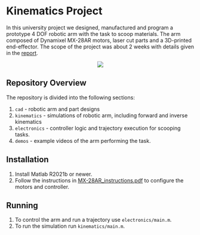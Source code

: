 # Kinematics Project

In this university project we designed, manufactured and program a prototype 4 DOF robotic arm with the task to scoop materials. The arm composed of Dynamixel
MX-28AR motors, laser cut parts and a 3D-printed end-effector. The scope of the project was about 2 weeks with details given in the [report](docs/report.pdf).

<p align="center">
  <img src="demos/gif_bot.gif" />
</p>

## Repository Overview
The repository is divided into the following sections:
1. `cad` - robotic arm and part designs
2. `kinematics` - simulations of robotic arm, including forward and inverse kinematics
3. `electronics` - controller logic and trajectory execution for scooping tasks.
4. `demos` - example videos of the arm performing the task.

## Installation

1. Install Matlab R2021b or newer.
2. Follow the instructions in [MX-28AR_instructions.pdf](docs/MX-28AR_instructions.pdf) to configure the motors and controller.

## Running
1. To control the arm and run a trajectory use `electronics/main.m`.
2. To run the simulation run `kinematics/main.m`.
